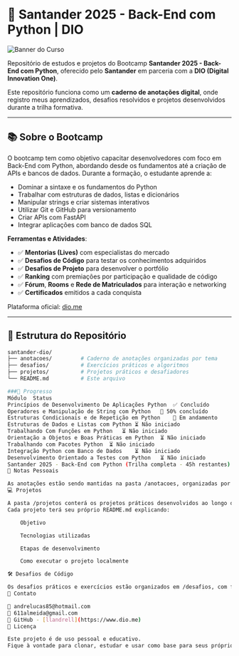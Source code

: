 # 🚀 Santander 2025 - Back-End com Python | DIO

![Banner do Curso](https://assets.dio.me/Ypa0a_wYeZqQ_cKqtU1uiwbYknySjeGRUmwnQ8gVHqg/f:webp/h:120/q:80/L3RyYWNrcy9iZjZjOWIwYS0wY2FjLTRkMjYtYTIzNy00NWVmODlkZDgwYjIucG5n)

Repositório de estudos e projetos do Bootcamp **Santander 2025 - Back-End com Python**, oferecido pelo **Santander** em parceria com a **DIO (Digital Innovation One)**.

Este repositório funciona como um **caderno de anotações digital**, onde registro meus aprendizados, desafios resolvidos e projetos desenvolvidos durante a trilha formativa.

---

## 📚 Sobre o Bootcamp

O bootcamp tem como objetivo capacitar desenvolvedores com foco em Back-End com Python, abordando desde os fundamentos até a criação de APIs e bancos de dados. Durante a formação, o estudante aprende a:

- Dominar a sintaxe e os fundamentos do Python
- Trabalhar com estruturas de dados, listas e dicionários
- Manipular strings e criar sistemas interativos
- Utilizar Git e GitHub para versionamento
- Criar APIs com FastAPI
- Integrar aplicações com banco de dados SQL

**Ferramentas e Atividades**:

- ✅ **Mentorias (Lives)** com especialistas do mercado
- ✅ **Desafios de Código** para testar os conhecimentos adquiridos
- ✅ **Desafios de Projeto** para desenvolver o portfólio
- ✅ **Ranking** com premiações por participação e qualidade de código
- ✅ **Fórum**, **Rooms** e **Rede de Matriculados** para interação e networking
- ✅ **Certificados** emitidos a cada conquista

Plataforma oficial: [dio.me](https://www.dio.me)

---

## 📁 Estrutura do Repositório

```bash
santander-dio/
├── anotacoes/         # Caderno de anotações organizadas por tema
├── desafios/          # Exercícios práticos e algoritmos
├── projetos/          # Projetos práticos e desafiadores
└── README.md          # Este arquivo

###📒 Progresso
Módulo	Status
Princípios de Desenvolvimento De Aplicações Python	✅ Concluído
Operadores e Manipulação de String com Python	🔁 50% concluído
Estruturas Condicionais e de Repetição em Python	🔁 Em andamento
Estruturas de Dados e Listas com Python	⏳ Não iniciado
Trabalhando Com Funções em Python	⏳ Não iniciado
Orientação a Objetos e Boas Práticas em Python	⏳ Não iniciado
Trabalhando com Pacotes Python	⏳ Não iniciado
Integração Python com Banco de Dados	⏳ Não iniciado
Desenvolvimento Orientado a Testes com Python	⏳ Não iniciado
Santander 2025 - Back-End com Python (Trilha completa - 45h restantes)	✅ 17% concluído
🧠 Notas Pessoais

As anotações estão sendo mantidas na pasta /anotacoes, organizadas por tema. Aqui anoto dicas, comandos, boas práticas, explicações conceituais e exemplos de código para cada módulo estudado.
💻 Projetos

A pasta /projetos conterá os projetos práticos desenvolvidos ao longo da formação.
Cada projeto terá seu próprio README.md explicando:

    Objetivo

    Tecnologias utilizadas

    Etapas de desenvolvimento

    Como executar o projeto localmente

🛠️ Desafios de Código

Os desafios práticos e exercícios estão organizados em /desafios, com foco na aplicação dos conceitos estudados em lógica, sintaxe e resolução de problemas com Python.
📌 Contato

📧 andrelucas85@hotmail.com
📧 611almeida@gmail.com
🔗 GitHub - [llandrell](https://www.dio.me) 
📎 Licença

Este projeto é de uso pessoal e educativo.
Fique à vontade para clonar, estudar e usar como base para seus próprios projetos e anotações.
